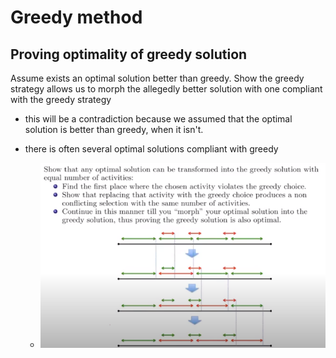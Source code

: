 # Greedy method



## Proving optimality of greedy solution

Assume exists an optimal solution better than greedy. Show the greedy strategy allows us to morph the allegedly better solution with one compliant with the greedy strategy

- this will be a contradiction because we assumed that the optimal solution is better than greedy, when it isn't.

- there is often several optimal solutions compliant with greedy

  - ![](./images/7.png)

  

